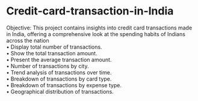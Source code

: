# Credit-card-transaction-in-India
Objective: This project contains insights into credit card transactions made in India, offering a comprehensive look at the spending habits of Indians across the nation <br>
• Display total number of transactions.<br>
• Show the total transaction amount.<br>
• Present the average transaction amount.<br>
• Number of transactions by city.<br>
• Trend analysis of transactions over time.<br>
• Breakdown of transactions by card type.<br>
• Breakdown of transactions by expense type.<br>
• Geographical distribution of transactions.<br>

